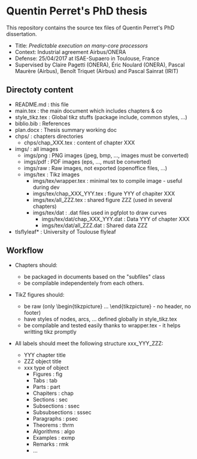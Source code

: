 # Quentin Perret's PhD thesis

This repository contains the source tex files of Quentin Perret's PhD dissertation.
* Title: _Predictable execution on many-core processors_
* Context: Industrial agreement Airbus/ONERA
* Defense: 25/04/2017 at ISAE-Supaero in Toulouse, France
* Supervised by Claire Pagetti (ONERA), Éric Noulard (ONERA), Pascal Maurère (Airbus), Benoît Triquet (Airbus) and Pascal Sainrat (IRIT)

## Directoty content
* README.md : this file
* main.tex : the main document which includes chapters & co
* style\_tikz.tex : Global tikz stuffs (package include, common styles, ...)
* biblio.bib : References
* plan.docx : Thesis summary working doc
* chps/ : chapters directories
    * chps/chap\_XXX.tex : content of chapter XXX
* imgs/ : all images
    * imgs/png : PNG images (jpeg, bmp, ..., images must be converted)
    * imgs/pdf : PDF images (eps, ..., must be converted)
    * imgs/raw : Raw images, not exported (openoffice files, ...)
    * imgs/tex : Tikz images
        * imgs/tex/wrapper.tex : minimal tex to compile image - useful during dev
        * imgs/tex/chap_XXX_YYY.tex  : figure YYY of chapiter XXX
        * imgs/tex/all_ZZZ.tex : shared figure ZZZ (used in several chapters)
        * imgs/tex/dat : .dat files used in pgfplot to draw curves
            * imgs/tex/dat/chap_XXX_YYY.dat : Data YYY of chapter XXX 
            * imgs/tex/dat/all_ZZZ.dat : Shared data ZZZ
* tlsflyleaf\* : University of Toulouse flyleaf

## Workflow
* Chapters should:
    * be packaged in documents based on the "subfiles" class
    * be compilable independentely from each others.

* TikZ figures should:
    * be raw (only \begin{tikzpicture} ... \end{tikzpicture} - no header, no footer)
    * have styles of nodes, arcs, ... defined globally in style\_tikz.tex
    * be compilable and tested easily thanks to wrapper.tex - it helps writting tikz promptly
* All labels should meet the following structure xxx\_YYY\_ZZZ:
    * YYY chapter title
    * ZZZ object title
    * xxx type of object
        * Figures           : fig
        * Tabs              : tab
        * Parts             : part
        * Chapiters         : chap
        * Sections          : sec
        * Subsections       : ssec
        * Subsubsections    : sssec
        * Paragraphs        : psec
        * Theorems          : thrm
        * Algorithms        : algo
        * Examples          : exmp
        * Remarks           : rmk
        * ...



